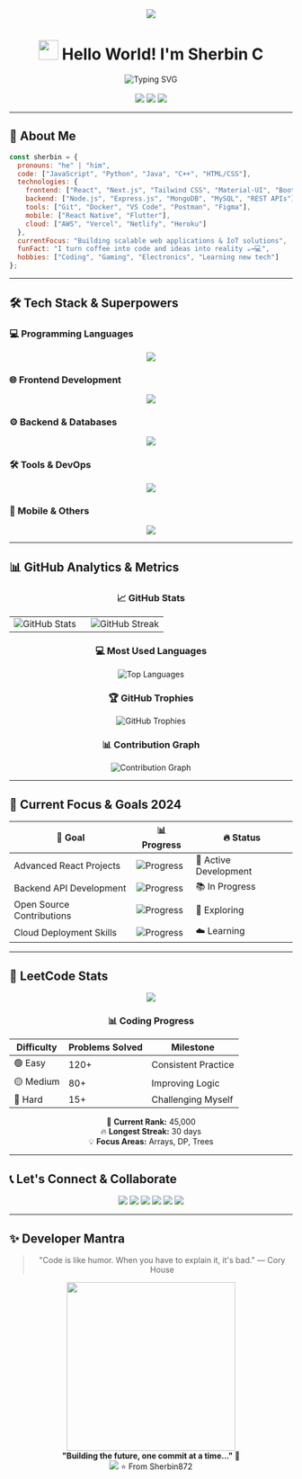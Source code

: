 <div align="center">

<!-- Animated Banner -->
<img src="https://capsule-render.vercel.app/api?type=waving&color=gradient&height=200&section=header&text=Sherbin%20C&fontSize=60&fontAlign=50&fontAlignY=40&animation=twinkling" />

<!-- Animated Greeting -->
<h1 align="center">
  <img src="https://media.giphy.com/media/hvRJCLFzcasrR4ia7z/giphy.gif" width="35px"> 
  Hello World! I'm Sherbin C
</h1>

<!-- Dynamic Typing Animation -->
<div align="center">
  <img src="https://readme-typing-svg.herokuapp.com?font=Fira+Code&weight=700&size=26&duration=4000&pause=1000&color=00D4FF&center=true&vCenter=true&width=600&height=60&lines=Full+Stack+Developer;MERN+Stack+Specialist;IoT+Enthusiast;Problem+Solver;AI+Integration+Developer;Cloud+Deployment+Expert" alt="Typing SVG" />
</div>

<br/>

<!-- Social Badges -->
<div align="center">
<img src="https://img.shields.io/github/followers/Sherbin872?style=for-the-badge&logo=github&label=Followers&color=00D4FF" />
<img src="https://img.shields.io/github/stars/Sherbin872?style=for-the-badge&logo=github&label=Stars&color=00D4FF" />
<img src="https://komarev.com/ghpvc/?username=Sherbin872&color=00D4FF&style=for-the-badge&label=PROFILE+VIEWS" />
</div>

</div>

---

## 🎯 About Me

```javascript
const sherbin = {
  pronouns: "he" | "him",
  code: ["JavaScript", "Python", "Java", "C++", "HTML/CSS"],
  technologies: {
    frontend: ["React", "Next.js", "Tailwind CSS", "Material-UI", "Bootstrap"],
    backend: ["Node.js", "Express.js", "MongoDB", "MySQL", "REST APIs"],
    tools: ["Git", "Docker", "VS Code", "Postman", "Figma"],
    mobile: ["React Native", "Flutter"],
    cloud: ["AWS", "Vercel", "Netlify", "Heroku"]
  },
  currentFocus: "Building scalable web applications & IoT solutions",
  funFact: "I turn coffee into code and ideas into reality ☕→💻",
  hobbies: ["Coding", "Gaming", "Electronics", "Learning new tech"]
};
```

---

## 🛠️ Tech Stack & Superpowers

### 💻 Programming Languages
<div align="center">
  <img src="https://skillicons.dev/icons?i=js,ts,python,java,cpp,html,css&theme=dark&perline=7" />
</div>

### 🌐 Frontend Development
<div align="center">
  <img src="https://skillicons.dev/icons?i=react,nextjs,tailwind,redux,materialui,bootstrap,sass&theme=dark&perline=7" />
</div>

### ⚙️ Backend & Databases
<div align="center">
  <img src="https://skillicons.dev/icons?i=nodejs,express,mongodb,mysql,postgres,firebase,graphql&theme=dark&perline=7" />
</div>

### 🛠️ Tools & DevOps
<div align="center">
  <img src="https://skillicons.dev/icons?i=git,github,docker,aws,vercel,netlify,heroku&theme=dark&perline=7" />
</div>

### 📱 Mobile & Others
<div align="center">
  <img src="https://skillicons.dev/icons?i=reactnative,flutter,arduino,raspberrypi,linux,vscode,figma&theme=dark&perline=7" />
</div>

---

## 📊 GitHub Analytics & Metrics

<div align="center">

### 📈 GitHub Stats
<table>
  <tr>
    <td width="50%">
      <img src="https://github-readme-stats.vercel.app/api?username=Sherbin872&show_icons=true&theme=radical&hide_border=true&include_all_commits=true&count_private=true&bg_color=0D1117&title_color=00D4FF&icon_color=00D4FF&text_color=FFFFFF" alt="GitHub Stats" />
    </td>
    <td width="50%">
      <img src="https://github-readme-streak-stats.herokuapp.com/?user=Sherbin872&theme=radical&hide_border=true&fire=00D4FF&ring=00D4FF&currStreakLabel=00D4FF&background=0D1117" alt="GitHub Streak" />
    </td>
  </tr>
</table>

### 💻 Most Used Languages
<img src="https://github-readme-stats.vercel.app/api/top-langs/?username=Sherbin872&layout=compact&theme=radical&hide_border=true&langs_count=8&bg_color=0D1117&title_color=00D4FF&text_color=FFFFFF" alt="Top Languages" />

### 🏆 GitHub Trophies
<img src="https://github-profile-trophy.vercel.app/?username=Sherbin872&theme=radical&no-frame=true&row=2&column=4&margin-w=15&margin-h=15" alt="GitHub Trophies" />

### 📊 Contribution Graph
<img src="https://github-readme-activity-graph.vercel.app/graph?username=Sherbin872&theme=react-dark&bg_color=0D1117&hide_border=true&area=true&custom_title=Sherbin's%20Contribution%20Graph&color=00D4FF&line=00D4FF&point=FFFFFF" alt="Contribution Graph" />

</div>


---



## 🌟 Current Focus & Goals 2024

| 🎯 Goal | 📊 Progress | 🔥 Status |
|----------|-------------|------------|
| Advanced React Projects | ![Progress](https://progress-bar.xyz/85/?title=Completed&color=00D4FF) | 🚀 Active Development |
| Backend API Development | ![Progress](https://progress-bar.xyz/70/?title=Learning&color=00FF88) | 📚 In Progress |
| Open Source Contributions | ![Progress](https://progress-bar.xyz/50/?title=Contributing&color=FFD700) | 🤝 Exploring |
| Cloud Deployment Skills | ![Progress](https://progress-bar.xyz/65/?title=Deploying&color=FF6B6B) | ☁️ Learning |

---

## 🧩 LeetCode Stats

<div align="center">
<img src="https://leetcard.jacoblin.cool/sherbin?theme=dark&font=Roboto&ext=heatmap" />

### 📊 Coding Progress

| Difficulty | Problems Solved | Milestone |
|-------------|----------------|------------|
| 🟢 Easy | 120+ | Consistent Practice |
| 🟡 Medium | 80+ | Improving Logic |
| 🔴 Hard | 15+ | Challenging Myself |

🏅 **Current Rank:** 45,000  
🔥 **Longest Streak:** 30 days  
💡 **Focus Areas:** Arrays, DP, Trees  
</div>

---



## 📞 Let's Connect & Collaborate

<div align="center">
<a href="https://linkedin.com/in/sherbin-c"><img src="https://img.shields.io/badge/LinkedIn-0077B5?style=for-the-badge&logo=linkedin&logoColor=white" /></a>
<a href="mailto:sherbin.dev@gmail.com"><img src="https://img.shields.io/badge/Gmail-D14836?style=for-the-badge&logo=gmail&logoColor=white" /></a>
<a href="https://twitter.com/sherbin_c"><img src="https://img.shields.io/badge/Twitter-1DA1F2?style=for-the-badge&logo=twitter&logoColor=white" /></a>
<a href="https://sherbin-portfolio.vercel.app"><img src="https://img.shields.io/badge/Portfolio-FF7139?style=for-the-badge&logo=firefox&logoColor=white" /></a>
<a href="https://dev.to/sherbin872"><img src="https://img.shields.io/badge/Dev.to-0A0A0A?style=for-the-badge&logo=devdotto&logoColor=white" /></a>
<a href="https://leetcode.com/sherbin872"><img src="https://img.shields.io/badge/LeetCode-FFA116?style=for-the-badge&logo=leetcode&logoColor=white" /></a>
</div>

---

## ✨ Developer Mantra

<div align="center">
  <blockquote>"Code is like humor. When you have to explain it, it's bad." — Cory House</blockquote>
  <img src="https://media.giphy.com/media/qgQUggAC3Pfv687qPC/giphy.gif" width="300" />
  <br/>
  <b>"Building the future, one commit at a time..." 🚀</b>
</div>

<div align="center">
  <img src="https://capsule-render.vercel.app/api?type=waving&color=gradient&height=100&section=footer&reversal=true&animation=twinkling" />
  ⭐️ From Sherbin872
</div>
